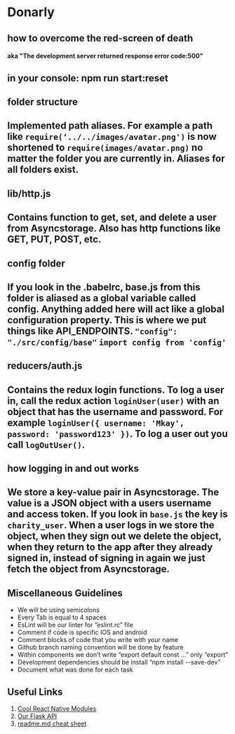 # Donarly

## how to overcome the red-screen of death
#### aka "The development server returned response error code:500"

in your console: npm run start:reset
----
## folder structure

Implemented path aliases. For example a path like `require(‘../../images/avatar.png')` is now shortened to `require(images/avatar.png)` no matter the folder you are currently in. Aliases for all folders exist.
----
## lib/http.js

Contains function to get, set, and delete a user from Asyncstorage. Also has http functions like GET, PUT, POST, etc.
----
## config folder

If you look in the .babelrc, base.js from this folder is aliased as a global variable called config. Anything added here will act like a global configuration property. This is where we put things like API_ENDPOINTS. `"config": "./src/config/base"` `import config from 'config'`
----
## reducers/auth.js

Contains the redux login functions. To log a user in, call the redux action `loginUser(user)` with an object that has the username and password. For example `loginUser({ username: 'Mkay', password: 'password123' })`. To log a user out you call `logOutUser()`.
----
## how logging in and out works

We store a key-value pair in Asyncstorage. The value is a JSON object with a users username and access token. If you look in `base.js` the key is `charity_user`. When a user logs in we store the object, when they sign out we delete the object, when they return to the app after they already signed in, instead of signing in again we just fetch the object from Asyncstorage.
----
## Miscellaneous Guidelines
* We will be using semicolons
* Every Tab is equal to 4 spaces
* EsLint will be our linter   for  “eslint.rc” file
* Comment if code is specific IOS and android
* Comment blocks of code that you write with your name
* Github branch naming convention will be done by feature
* Within components we don’t write “export default const …” only “export”
* Development dependencies should be install “npm install --save-dev”
* Document what was done for each task


## Useful Links
1. [Cool React Native  Modules](http://www.awesome-react-native.com/)
2. [Our Flask API](https://flask-json-api.herokuapp.com/)
3. [readme.md cheat sheet](https://github.com/tchapi/markdown-cheatsheet/blob/master/README.md)
